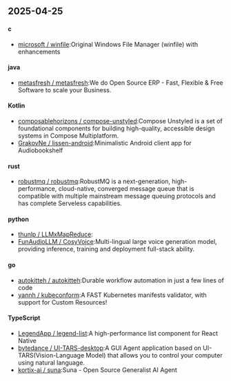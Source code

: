 ## 2025-04-25
#### c
* [microsoft / winfile](https://github.com/microsoft/winfile):Original Windows File Manager (winfile) with enhancements
#### java
* [metasfresh / metasfresh](https://github.com/metasfresh/metasfresh):We do Open Source ERP - Fast, Flexible & Free Software to scale your Business.
#### Kotlin
* [composablehorizons / compose-unstyled](https://github.com/composablehorizons/compose-unstyled):Compose Unstyled is a set of foundational components for building high-quality, accessible design systems in Compose Multiplatform.
* [GrakovNe / lissen-android](https://github.com/GrakovNe/lissen-android):Minimalistic Android client app for Audiobookshelf
#### rust
* [robustmq / robustmq](https://github.com/robustmq/robustmq):RobustMQ is a next-generation, high-performance, cloud-native, converged message queue that is compatible with multiple mainstream message queuing protocols and has complete Serveless capabilities.
#### python
* [thunlp / LLMxMapReduce](https://github.com/thunlp/LLMxMapReduce):
* [FunAudioLLM / CosyVoice](https://github.com/FunAudioLLM/CosyVoice):Multi-lingual large voice generation model, providing inference, training and deployment full-stack ability.
#### go
* [autokitteh / autokitteh](https://github.com/autokitteh/autokitteh):Durable workflow automation in just a few lines of code
* [yannh / kubeconform](https://github.com/yannh/kubeconform):A FAST Kubernetes manifests validator, with support for Custom Resources!
#### TypeScript
* [LegendApp / legend-list](https://github.com/LegendApp/legend-list):A high-performance list component for React Native
* [bytedance / UI-TARS-desktop](https://github.com/bytedance/UI-TARS-desktop):A GUI Agent application based on UI-TARS(Vision-Language Model) that allows you to control your computer using natural language.
* [kortix-ai / suna](https://github.com/kortix-ai/suna):Suna - Open Source Generalist AI Agent
